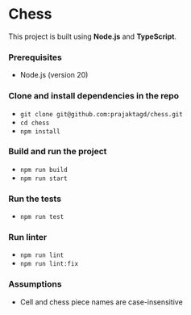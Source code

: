 # Chess
This project is built using **Node.js** and **TypeScript**.

### Prerequisites
- Node.js (version 20)

### Clone and install dependencies in the repo
- `git clone git@github.com:prajaktagd/chess.git`
- `cd chess`
- `npm install`

### Build and run the project
- `npm run build`
- `npm run start`

### Run the tests
- `npm run test`

### Run linter
- `npm run lint`
- `npm run lint:fix`

### Assumptions
- Cell and chess piece names are case-insensitive




